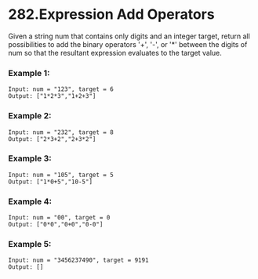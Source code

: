 # 282.Expression Add Operators 
Given a string num that contains only digits and an integer target, return all possibilities to add the binary operators '+', '-', or '*' between the digits of num so that the resultant expression evaluates to the target value.

### Example 1:
``` 
Input: num = "123", target = 6
Output: ["1*2*3","1+2+3"]
```
### Example 2:
``` 
Input: num = "232", target = 8
Output: ["2*3+2","2+3*2"]
```
### Example 3:
``` 
Input: num = "105", target = 5
Output: ["1*0+5","10-5"]
```
### Example 4:
``` 
Input: num = "00", target = 0
Output: ["0*0","0+0","0-0"]
```
### Example 5:
``` 
Input: num = "3456237490", target = 9191
Output: []
```